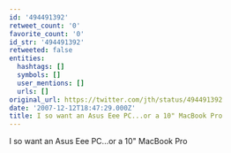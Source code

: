 ```yaml
---
id: '494491392'
retweet_count: '0'
favorite_count: '0'
id_str: '494491392'
retweeted: false
entities:
  hashtags: []
  symbols: []
  user_mentions: []
  urls: []
original_url: https://twitter.com/jth/status/494491392
date: '2007-12-12T18:47:29.000Z'
title: I so want an Asus Eee PC...or a 10" MacBook Pro
---
```


I so want an Asus Eee PC...or a 10" MacBook Pro